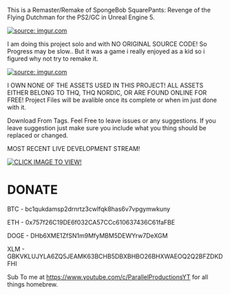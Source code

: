 This is a Remaster/Remake of SpongeBob SquarePants: Revenge of the Flying Dutchman for the PS2/GC in Unreal Engine 5.

<a href="https://imgur.com/gallery/CoSd0zT"><img src="https://i.imgur.com/lHYvRMM.jpeg" title="source: imgur.com" /></a>

I am doing this project solo and with NO ORIGINAL SOURCE CODE! So Progress may be slow.. 
But it was a game i really enjoyed as a kid so i figured why not try to remake it.

<a href="https://imgur.com/gallery/zjy1TYT"><img src="https://i.imgur.com/qQufiwo.jpg" title="source: imgur.com" /></a>

I OWN NONE OF THE ASSETS USED IN THIS PROJECT! ALL ASSETS EITHER BELONG TO THQ, THQ NORDIC, OR ARE FOUND ONLINE FOR FREE!
Project Files will be avalible once its complete or when im just done with it.

Download From Tags. Feel Free to leave issues or any suggestions. If you leave suggestion just make sure you include what you thing should be replaced or changed.

MOST RECENT LIVE DEVELOPMENT STREAM!

[![CLICK IMAGE TO VIEW!](https://img.youtube.com/vi/5UxD_X1Tb3g/0.jpg)](https://www.youtube.com/watch?v=5UxD_X1Tb3g)


# DONATE

BTC - bc1qukdamsp2drnrtz3cwlfqk8has6v7vpgymwkuny

ETH - 0x757f26C19DE6f032CA57CCc610637436C61faFBE

DOGE - DHb6XME1ZfSN1m9MfyMBM5DEWYrw7DeXGM

XLM - GBKVKLUJYLA6ZQ5JEAMK63BCHB5DBXBHBO26BHXWAEOQ2Q2BFZDKDFHI


Sub To me at https://www.youtube.com/c/ParallelProductionsYT for all things homebrew.
